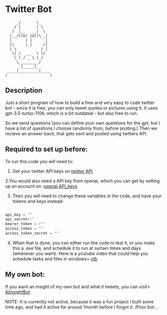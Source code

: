 # Twitter Bot

         _/       \_
        / |       | \
       /  |__   __|  \
      |__/((o| |o))\__|
      |      | |      |
      |\     |_|     /|
      | \           / |
       \| /  ___  \ |/
        \ | / _ \ | /
         \_________/
          _|_____|_
     ____|_________|____
    /                   \

## Description

Just a short program of how to build a free and very easy to code twitter bot - since it is free, you can only tweet quotes or pictures using it.
It uses gpt-3.5-turbo-1106, which is a bit outdated - but also free to run.

So we send questions (you can define your own questions for the gpt, but I have a list of questions I choose randomly from, before posting.)
Then we recieve an answer back, that gets sent and posted using twitters API.

## Required to set up before:

To run this code you will need to:

1. Get your twitter API keys on [twitter API](https://developer.x.com/en/docs/authentication/oauth-1-0a/api-key-and-secret).

2.You would also need a API key from openai, which you can get by setting up an account on: [openai API_keys](https://platform.openai.com/api-keys)

3. Then you will need to change these variables in the code, and have your tokens and keys instead:

```python

api_key = ""
api_secret=""
bearer_token = r""
access_token = ""
access_token_secret = ""

```

4. When that is done, you can either run the code to test it, or you make this a .exe file, and schedule it to run at surtain times and days (whenever you want).
   Here is a youtube video that could help you schedule tasks and files in windows> [ytb](https://www.youtube.com/watch?v=ic4lUiDTbVI)

## My own bot:

If you want an insight of my own bot and what it tweets, you can visit>
[AIinsightBot](https://x.com/AIinsightBot)

NOTE: It is currently not active, because it was a fun project I built some time ago, and had it active for around 1month before I forgot it. /Poor bot...
